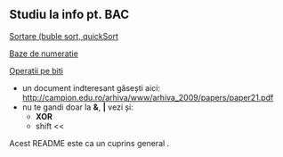 Studiu la info pt. BAC
-----

[Sortare (buble sort, quickSort](/Algoritmi/Sortare/)

[Baze de numeratie](/NumerBase/)
  

[Operatii pe biti](/BinaryOperations/)
 - un document indteresant găsești aici: http://campion.edu.ro/arhiva/www/arhiva_2009/papers/paper21.pdf
 - nu te gandi doar la **&**, **|** vezi și:
     - **XOR** 
     - shift <<  


Acest README este ca un cuprins general .

